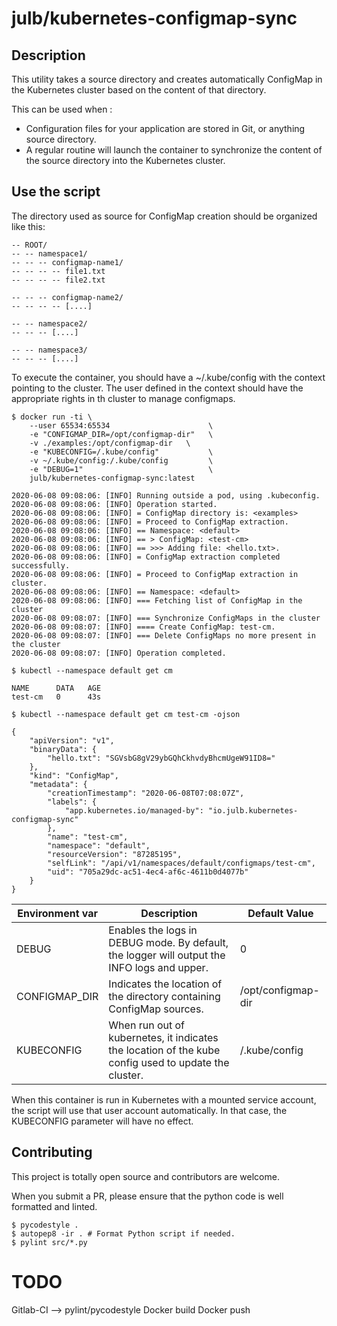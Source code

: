 # julb/kubernetes-configmap-sync

## Description

This utility takes a source directory and creates automatically ConfigMap in the Kubernetes cluster based on the content of that directory.

This can be used when :
* Configuration files for your application are stored in Git, or anything source directory.
* A regular routine will launch the container to synchronize the content of the source directory into the Kubernetes cluster.

## Use the script

The directory used as source for ConfigMap creation should be organized like this:
```
-- ROOT/
-- -- namespace1/
-- -- -- configmap-name1/
-- -- -- -- file1.txt
-- -- -- -- file2.txt

-- -- -- configmap-name2/
-- -- -- -- [....]

-- -- namespace2/
-- -- -- [....]

-- -- namespace3/
-- -- -- [....]
```

To execute the container, you should have a ~/.kube/config with the context pointing to the cluster.
The user defined in the context should have the appropriate rights in th cluster to manage configmaps.

```
$ docker run -ti \
    --user 65534:65534                      \
    -e "CONFIGMAP_DIR=/opt/configmap-dir"   \
    -v ./examples:/opt/configmap-dir   \
    -e "KUBECONFIG=/.kube/config"           \
    -v ~/.kube/config:/.kube/config         \
    -e "DEBUG=1"                            \
    julb/kubernetes-configmap-sync:latest

2020-06-08 09:08:06: [INFO] Running outside a pod, using .kubeconfig.
2020-06-08 09:08:06: [INFO] Operation started.
2020-06-08 09:08:06: [INFO] = ConfigMap directory is: <examples>
2020-06-08 09:08:06: [INFO] = Proceed to ConfigMap extraction.
2020-06-08 09:08:06: [INFO] == Namespace: <default>
2020-06-08 09:08:06: [INFO] == > ConfigMap: <test-cm>
2020-06-08 09:08:06: [INFO] == >>> Adding file: <hello.txt>.
2020-06-08 09:08:06: [INFO] = ConfigMap extraction completed successfully.
2020-06-08 09:08:06: [INFO] = Proceed to ConfigMap extraction in cluster.
2020-06-08 09:08:06: [INFO] == Namespace: <default>
2020-06-08 09:08:06: [INFO] === Fetching list of ConfigMap in the cluster
2020-06-08 09:08:07: [INFO] === Synchronize ConfigMaps in the cluster
2020-06-08 09:08:07: [INFO] ==== Create ConfigMap: test-cm.
2020-06-08 09:08:07: [INFO] === Delete ConfigMaps no more present in the cluster
2020-06-08 09:08:07: [INFO] Operation completed.
```
```
$ kubectl --namespace default get cm

NAME      DATA   AGE
test-cm   0      43s
```
```
$ kubectl --namespace default get cm test-cm -ojson

{
    "apiVersion": "v1",
    "binaryData": {
        "hello.txt": "SGVsbG8gV29ybGQhCkhvdyBhcmUgeW91ID8="
    },
    "kind": "ConfigMap",
    "metadata": {
        "creationTimestamp": "2020-06-08T07:08:07Z",
        "labels": {
            "app.kubernetes.io/managed-by": "io.julb.kubernetes-configmap-sync"
        },
        "name": "test-cm",
        "namespace": "default",
        "resourceVersion": "87285195",
        "selfLink": "/api/v1/namespaces/default/configmaps/test-cm",
        "uid": "705a29dc-ac51-4ec4-af6c-4611b0d4077b"
    }
}
```

| Environment var | Description | Default Value |
|-----------------|-------------|---------------|
| DEBUG         | Enables the logs in DEBUG mode. By default, the logger will output the INFO logs and upper.   | 0                         |
| CONFIGMAP_DIR | Indicates the location of the directory containing ConfigMap sources.                         | /opt/configmap-dir        |
| KUBECONFIG    | When run out of kubernetes, it indicates the location of the kube config used to update the cluster. | /.kube/config      |

When this container is run in Kubernetes with a mounted service account, the script will use that user account automatically.
In that case, the KUBECONFIG parameter will have no effect.

## Contributing

This project is totally open source and contributors are welcome.

When you submit a PR, please ensure that the python code is well formatted and linted.

```
$ pycodestyle .
$ autopep8 -ir . # Format Python script if needed.
$ pylint src/*.py
```

# TODO
Gitlab-CI --> pylint/pycodestyle
Docker build
Docker push

